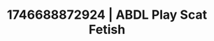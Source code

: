 ---
categories:
- BDSM whisper
- AI-generated
- Deep gaze
- Cyberpunk intimacy
- ASMR
- Flirty smirk
- Mid-century kink
- Cosplay
image: /assets/images/1746688872924.jpg
layout: post
seo:
  description: Featured content with high-quality Scat Fetish, ABDL Play. HD images
    available.
  keywords: Scat Fetish, ABDL Play
  og_image: /assets/images/1746688872924.jpg
  schema_type: VisualArtwork
tags:
- ABDL Play
- Scat Fetish
- '#1746688872924'
title: 1746688872924 | ABDL Play Scat Fetish
---